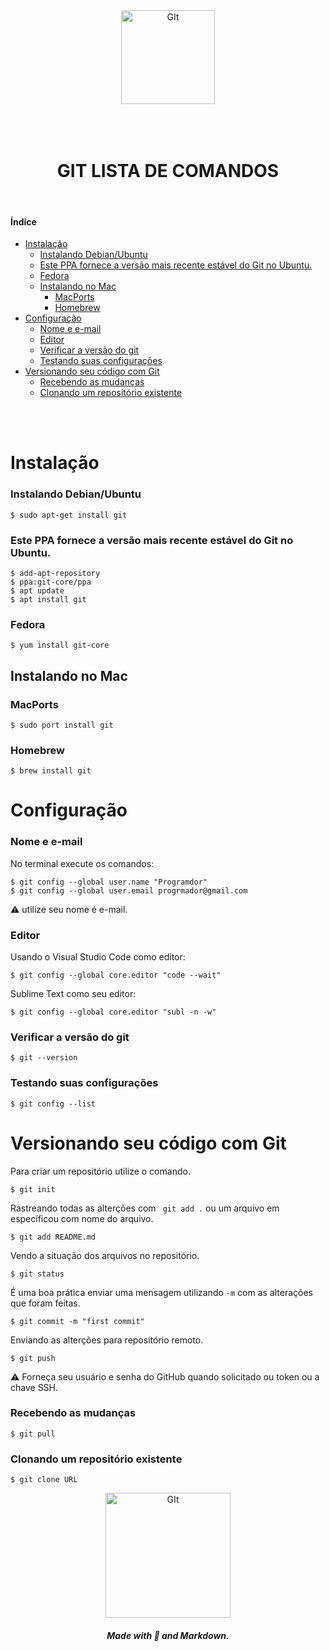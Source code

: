 <div align="center">
<img  height="150" width="150" alt="GIt" src="https://github.com/Gleika-Almeida/Gleika-Almeida/assets/109559491/481990e1-bb5a-4084-a6a0-1e83e2233c10"/>
</div>

<br>
<br>
<br>

<h1 align="center"> GIT LISTA DE COMANDOS</h1>

<br>

#### Índice
- [Instalação](#instalação)
    - [Instalando Debian/Ubuntu](#instalando-debianubuntu)
    - [Este PPA fornece a versão mais recente estável do Git no Ubuntu.](#este-ppa-fornece-a-versão-mais-recente-estável-do-git-no-ubuntu)
    - [Fedora](#fedora)
  - [Instalando no Mac](#instalando-no-mac)
    - [MacPorts](#macports)
    - [Homebrew](#homebrew)
- [Configuração](#configuração)
    - [Nome e e-mail](#nome-e-e-mail)
    - [Editor](#editor)
    - [Verificar a versão do git](#verificar-a-versão-do-git)
    - [Testando suas configurações](#testando-suas-configurações)
- [Versionando seu  código com Git](#versionando-seu--código-com-git)
    - [Recebendo as mudanças](#recebendo-as-mudanças)
    - [Clonando um repositório existente](#clonando-um-repositório-existente)

<br>
<br>

# Instalação

### Instalando Debian/Ubuntu

```
$ sudo apt-get install git
```

### Este PPA fornece a versão mais recente estável do Git no Ubuntu.
```
$ add-apt-repository  
$ ppa:git-core/ppa  
$ apt update
$ apt install git
```

### Fedora

```
$ yum install git-core
```

## Instalando no Mac

### MacPorts

```
$ sudo port install git
```

### Homebrew

```
$ brew install git
```

# Configuração 

### Nome e e-mail
No terminal execute os comandos:

```
$ git config --global user.name "Programdor"
$ git config --global user.email progrmador@gmail.com
```
⚠️ utilize seu nome é e-mail.

### Editor
Usando o Visual Studio Code como editor:

```
$ git config --global core.editor "code --wait"
```

Sublime Text como seu editor:
```
$ git config --global core.editor "subl -n -w"
```

### Verificar a versão do git

```
$ git --version
```

### Testando suas configurações

```
$ git config --list
```

# Versionando seu  código com Git

Para criar um repositório utilize o comando.
```
$ git init
```

Rastreando todas as alterções com   ` git add .` ou um arquivo em específicou com nome do arquivo.

```
$ git add README.md
```

Vendo a situação dos arquivos no repositório.

```
$ git status
```

É uma boa prática enviar uma mensagem utilizando `-m` com as
alterações que foram feitas.

```
$ git commit -m "first commit"
```

Enviando as alterções para repositório remoto.

```
$ git push 

```

⚠️ Forneça seu usuário e senha do GitHub quando solicitado ou token ou a chave SSH.

### Recebendo as mudanças

```
$ git pull
```


### Clonando um repositório existente

```
$ git clone URL
```





<div align="center">
<img  height="200" width="200" alt="GIt" src="https://media3.giphy.com/media/v1.Y2lkPTc5MGI3NjExdHJ0MTlzbGZ4dzg3eDBsdTYxZmdrajlwN2hzdGVrajJsN3pwY3lzZiZlcD12MV9pbnRlcm5hbF9naWZfYnlfaWQmY3Q9Zw/d7mMsa2P76o5Xn8NAD/giphy.gif"/>
</div>

<h5 align="center">Made with 💜 and Markdown.</h5>

